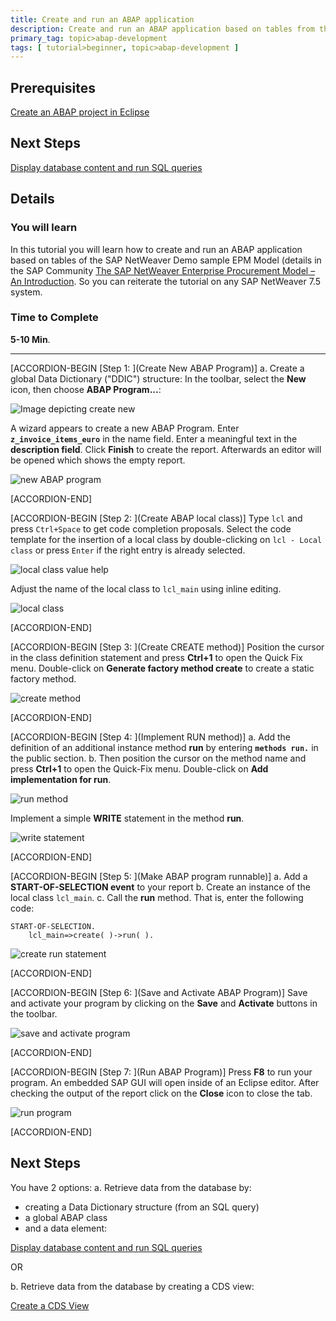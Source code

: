 ```yaml
---
title: Create and run an ABAP application
description: Create and run an ABAP application based on tables from the sample EPM data model.
primary_tag: topic>abap-development
tags: [ tutorial>beginner, topic>abap-development ]
---
```


## Prerequisites  
[Create an ABAP project in Eclipse](https://www.sap.com/developer/tutorials/abap-create-project.html)


## Next Steps
[Display database content and run SQL queries](https://www.sap.com/developer/tutorials/abap-display-data-queries.html)

## Details
### You will learn  
In this tutorial you will learn how to create and run an ABAP application based on tables of the SAP NetWeaver Demo sample EPM Model (details in the SAP Community [The SAP NetWeaver Enterprise Procurement Model – An Introduction](https://archive.sap.com/documents/docs/DOC-31458). So you can reiterate the tutorial on any SAP NetWeaver 7.5 system.  


### Time to Complete
**5-10 Min**.

---

[ACCORDION-BEGIN [Step 1: ](Create New ABAP Program)]
a. Create a global Data Dictionary ("DDIC") structure: In the toolbar, select the **New** icon, then choose **ABAP Program...**:

![Image depicting create new](abap03-1a.png)

A wizard appears to create a new ABAP Program. Enter **`z_invoice_items_euro`** in the name field. Enter a meaningful text in the **description field**. Click **Finish** to create the report.
Afterwards an editor will be opened which shows the empty report.

![new ABAP program](abap-03-2.png)


[ACCORDION-END]

[ACCORDION-BEGIN [Step 2: ](Create ABAP local class)]
Type `lcl` and press `Ctrl+Space` to get code completion proposals. Select the code template for the insertion of a local class by double-clicking on `lcl - Local class` or press `Enter` if the right entry is already selected.

![local class value help](abap-03-3.png)

Adjust the name of the local class to `lcl_main` using inline editing.

![local class](abap-03-4.png)


[ACCORDION-END]


[ACCORDION-BEGIN [Step 3: ](Create CREATE method)]
Position the cursor in the class definition statement and press **Ctrl+1** to open the Quick Fix menu. Double-click on **Generate factory method create** to create a static factory method.

![create method](abap-03-5.png)


[ACCORDION-END]

[ACCORDION-BEGIN [Step 4: ](Implement RUN method)]
a. Add the definition of an additional instance method **run** by entering **`methods run.`** in the public section.
b. Then position the cursor on the method name and press **Ctrl+1** to open the Quick-Fix menu. Double-click on **Add implementation for run**.

![run method](abap-03-6.png)

Implement a simple **WRITE** statement in the method **run**.

![write statement](abap-03-7.png)


[ACCORDION-END]

[ACCORDION-BEGIN [Step 5: ](Make ABAP program runnable)]
a. Add a **START-OF-SELECTION event** to your report
b. Create an instance of the local class `lcl_main`.
c. Call the **run** method.
That is, enter the following code:

```ABAP
START-OF-SELECTION.
    lcl_main=>create( )->run( ).
```

![create run statement](abap-03-8.png)


[ACCORDION-END]

[ACCORDION-BEGIN [Step 6: ](Save and Activate ABAP Program)]
Save and activate your program by clicking on the **Save** and **Activate** buttons in the toolbar.

![save and activate program](abap-03-9.png)


[ACCORDION-END]

[ACCORDION-BEGIN [Step 7: ](Run ABAP Program)]
Press **F8** to run your program. An embedded SAP GUI will open inside of an Eclipse editor. After checking the output of the report click on the **Close** icon   to close the tab.

![run program](abap-03-10.png)


[ACCORDION-END]

## Next Steps
You have 2 options:
a. Retrieve data from the database by:
  - creating a Data Dictionary structure (from an SQL query)
  - a global ABAP class
  - and a data element:

[Display database content and run SQL queries](https://www.sap.com/developer/tutorials/abap-display-data-queries.html)

OR

b. Retrieve data from the database by creating a CDS view:

[Create a CDS View](https://www.sap.com/developer/tutorials/abap-dev-adt-create-cds-view.html)
